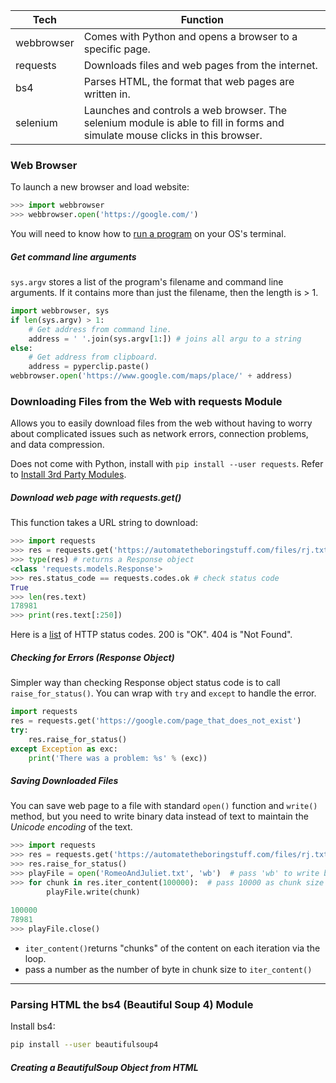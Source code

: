 
| Tech       | Function                                                                                                                     |
| ---------- | ---------------------------------------------------------------------------------------------------------------------------- |
| webbrowser | Comes with Python and opens a browser to a specific page.                                                                    |
| requests   | Downloads files and web pages from the internet.                                                                             |
| bs4        | Parses HTML, the format that web pages are written in.                                                                       |
| selenium   | Launches and controls a web browser. The selenium module is able to fill in forms and simulate mouse clicks in this browser. |

### Web Browser
To launch a new browser and load website:
```py
>>> import webbrowser
>>> webbrowser.open('https://google.com/')
```

You will need to know how to [run a program](Running%20Programs.md) on your OS's terminal.

##### Get command line arguments
`sys.argv` stores a list of the program's filename and command line arguments. If it contains more than just the filename, then the length is > 1.
```py
import webbrowser, sys
if len(sys.argv) > 1:
	# Get address from command line.
	address = ' '.join(sys.argv[1:]) # joins all argu to a string
else:
	# Get address from clipboard.
	address = pyperclip.paste()
webbrowser.open('https://www.google.com/maps/place/' + address)
```

### Downloading Files from the Web with requests Module
Allows you to easily download files from the web without having to worry about complicated issues such as network errors, connection problems, and data compression.

Does not come with Python, install with `pip install --user requests`. Refer to [Install 3rd Party Modules](Install%203rd%20Party%20Modules.md).

##### Download web page with requests.get()
This function takes a URL string to download:
```py
>>> import requests
>>> res = requests.get('https://automatetheboringstuff.com/files/rj.txt')
>>> type(res) # returns a Response object
<class 'requests.models.Response'>
>>> res.status_code == requests.codes.ok # check status code
True
>>> len(res.text)
178981
>>> print(res.text[:250])
```
Here is a [list](https://en.wikipedia.org/wiki/List_of_HTTP_status_codes) of HTTP status codes. 200 is "OK". 404 is "Not Found".

##### Checking for Errors (Response Object)
Simpler way than checking Response object status code is to call `raise_for_status()`. You can wrap with `try` and `except` to handle the error.
```py
import requests
res = requests.get('https://google.com/page_that_does_not_exist')
try:
	res.raise_for_status()
except Exception as exc:
	print('There was a problem: %s' % (exc))
```

##### Saving Downloaded Files
You can save web page to a file with standard `open()` function and `write()` method, but you need to write binary data instead of text to maintain the *Unicode encoding* of the text.
```py
>>> import requests
>>> res = requests.get('https://automatetheboringstuff.com/files/rj.txt')
>>> res.raise_for_status()
>>> playFile = open('RomeoAndJuliet.txt', 'wb')  # pass 'wb' to write binary
>>> for chunk in res.iter_content(100000):  # pass 10000 as chunk size in bytes
		playFile.write(chunk)
		
100000
78981
>>> playFile.close()
```
- `iter_content()`returns "chunks" of the content on each iteration via the loop. 
- pass a number as the number of byte in chunk size to `iter_content()`

---
### Parsing HTML the bs4 (Beautiful Soup 4) Module
Install bs4:
```sh
pip install --user beautifulsoup4
```

##### Creating a BeautifulSoup Object from HTML
